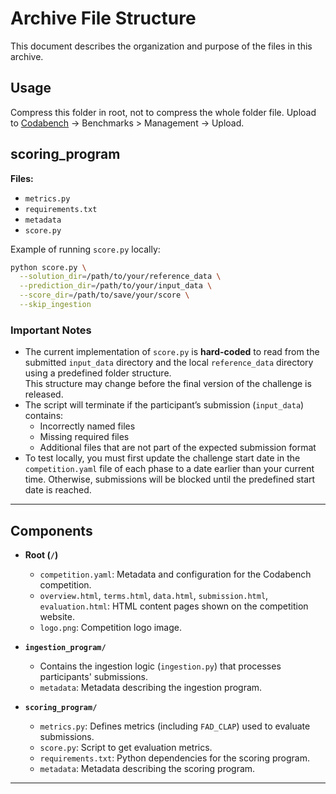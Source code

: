 # Archive File Structure

This document describes the organization and purpose of the files in this archive.

## Usage

Compress this folder in root, not to compress the whole folder file. Upload to [Codabench](https://www.codabench.org/competitions/) -> Benchmarks > Management -> Upload. 

## scoring_program
**Files:**
- `metrics.py`
- `requirements.txt`
- `metadata`
- `score.py`

Example of running `score.py` locally:
```bash
python score.py \
  --solution_dir=/path/to/your/reference_data \
  --prediction_dir=/path/to/your/input_data \
  --score_dir=/path/to/save/your/score \
  --skip_ingestion
```
### Important Notes

- The current implementation of `score.py` is **hard-coded** to read from the submitted `input_data` directory and the local `reference_data` directory using a predefined folder structure.  
  This structure may change before the final version of the challenge is released.
- The script will terminate if the participant’s submission (`input_data`) contains:
  - Incorrectly named files  
  - Missing required files  
  - Additional files that are not part of the expected submission format
- To test locally, you must first update the challenge start date in the `competition.yaml` file of each phase to a date earlier than your current time.  Otherwise, submissions will be blocked until the predefined start date is reached.

---

## Components

- **Root (`/`)**
  - `competition.yaml`: Metadata and configuration for the Codabench competition.
  - `overview.html`, `terms.html`, `data.html`, `submission.html`, `evaluation.html`: HTML content pages shown on the competition website.
  - `logo.png`: Competition logo image.

- **`ingestion_program/`**
  - Contains the ingestion logic (`ingestion.py`) that processes participants' submissions.
  - `metadata`: Metadata describing the ingestion program.

- **`scoring_program/`**
  - `metrics.py`: Defines metrics (including `FAD_CLAP`) used to evaluate submissions.
  - `score.py`: Script to get evaluation metrics.
  - `requirements.txt`: Python dependencies for the scoring program.
  - `metadata`: Metadata describing the scoring program.

---
